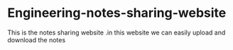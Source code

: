 # Engineering-notes-sharing-website
This is the notes sharing website .in this website we can easily  upload and download  the notes 

